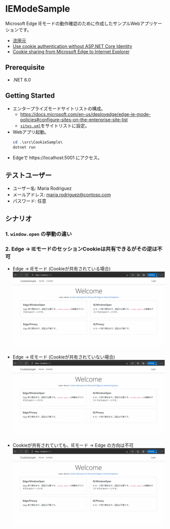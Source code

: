 # IEModeSample
Microsoft Edge IEモードの動作確認のために作成したサンプルWebアプリケーションです。
* [流用元](https://github.com/dotnet/AspNetCore.Docs/tree/main/aspnetcore/security/authentication/cookie/samples/3.x/CookieSample)
* [Use cookie authentication without ASP.NET Core Identity](https://docs.microsoft.com/en-us/aspnet/core/security/authentication/cookie?view=aspnetcore-6.0)
* [Cookie sharing from Microsoft Edge to Internet Explorer](https://docs.microsoft.com/en-us/deployedge/edge-ie-mode-add-guidance-cookieshare)

## Prerequisite
* .NET 6.0

## Getting Started
* エンタープライズモードサイトリストの構成。
    * https://docs.microsoft.com/en-us/deployedge/edge-ie-mode-policies#configure-sites-on-the-enterprise-site-list
    * [`sites.xml`](sites.xml)をサイトリストに設定。
* Webアプリ起動。
    ```powershell
    cd .\src\CookieSample\
    dotnet run
    ```
* Edgeで https://localhost:5001 にアクセス。

## テストユーザー
* ユーザー名: Maria Rodriguez
* メールアドレス: maria.rodriguez@contoso.com
* パスワード: 任意

## シナリオ
### 1. `window.open` の挙動の違い

### 2. Edge -> IEモードのセッションCookieは共有できるがその逆は不可
* Edge -> IEモード (Cookieが共有されている場合)
    ![](shared-cookie-edge-to-ie.gif)
* Edge -> IEモード (Cookieが共有されていない場合)
    ![](not-shared-cookie.gif)

* Cookieが共有されていても、IEモード -> Edge の方向は不可
    ![](shared-cookie-ie-to-edge.gif)
